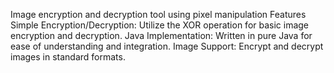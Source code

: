 Image encryption and decryption tool using pixel manipulation
Features
Simple Encryption/Decryption: Utilize the XOR operation for basic image encryption and decryption.
Java Implementation: Written in pure Java for ease of understanding and integration.
Image Support: Encrypt and decrypt images in standard formats.
